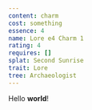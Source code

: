 ```yaml
---
content: charm
cost: something
essence: 4
name: Lore e4 Charm 1
rating: 4
requires: []
splat: Second Sunrise
trait: Lore
tree: Archaeologist
---
```


Hello **world**!

